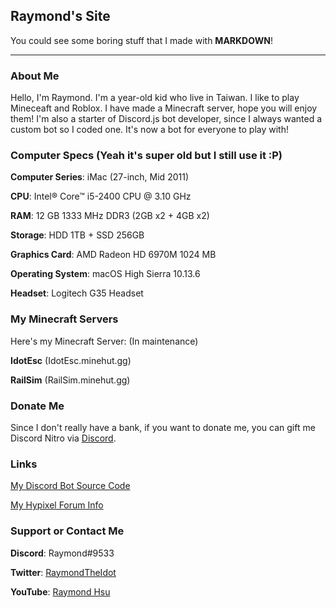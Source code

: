<link rel="shortcut icon" type="image/png" href="/favicon.png">

## Raymond's Site

You could see some boring stuff that I made with **MARKDOWN**!

---

### About Me

Hello, I'm Raymond. I'm a <script>
        document.write(
          Math.floor(((new Date() - new Date("2006-12-27")) / 1000 / 60 / 60 / 24 / 365))
        );
</script> year-old kid who live in Taiwan. I like to play Mineceaft and Roblox. I have made a Minecraft server, hope you will enjoy them! I'm also a starter of Discord.js bot developer, since I always wanted a custom bot so I coded one. It's now a bot for everyone to play with!

### Computer Specs (Yeah it's super old but I still use it :P)

**Computer Series**: iMac (27-inch, Mid 2011)

**CPU**: Intel® Core™ i5-2400 CPU @ 3.10 GHz

**RAM**: 12 GB 1333 MHz DDR3 (2GB x2 + 4GB x2)

**Storage**: HDD 1TB + SSD 256GB

**Graphics Card**: AMD Radeon HD 6970M 1024 MB

**Operating System**: macOS High Sierra 10.13.6

**Headset**: Logitech G35 Headset

### My Minecraft Servers

Here's my Minecraft Server: (In maintenance)

**IdotEsc** (IdotEsc.minehut.gg)

**RailSim** (RailSim.minehut.gg)

### Donate Me

Since I don't really have a bank, if you want to donate me, you can gift me Discord Nitro via [Discord](https://discordapp.com).

### Links

[My Discord Bot Source Code](https://hackerman14.tk)

[My Hypixel Forum Info](https://hypixel.net/members/dnomyaR.1811695)

### Support or Contact Me

**Discord**: Raymond#9533

**Twitter**: [RaymondTheIdot](https://twitter.com/RaymondTheOof)

**YouTube**: [Raymond Hsu](https://youtube.com/RaymondHsu)
